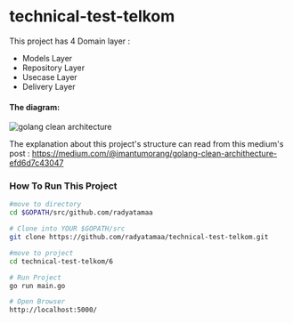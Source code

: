 # technical-test-telkom

This project has  4 Domain layer :

 * Models Layer
 * Repository Layer
 * Usecase Layer  
 * Delivery Layer

#### The diagram:

![golang clean architecture](https://github.com/bxcodec/go-clean-arch/raw/master/clean-arch.png)

The explanation about this project's structure  can read from this medium's post : https://medium.com/@imantumorang/golang-clean-archithecture-efd6d7c43047

### How To Run This Project

```bash
#move to directory
cd $GOPATH/src/github.com/radyatamaa

# Clone into YOUR $GOPATH/src
git clone https://github.com/radyatamaa/technical-test-telkom.git

#move to project
cd technical-test-telkom/6

# Run Project
go run main.go

# Open Browser
http://localhost:5000/

```
